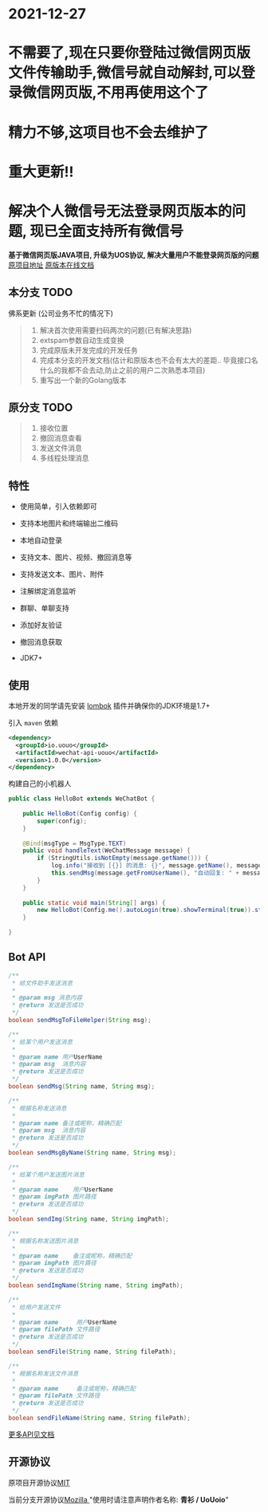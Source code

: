# 2021-12-27
# 不需要了,现在只要你登陆过微信网页版文件传输助手,微信号就自动解封,可以登录微信网页版,不用再使用这个了
# 精力不够,这项目也不会去维护了


# 重大更新!!   
#   解决个人微信号无法登录网页版本的问题, 现已全面支持所有微信号


**基于微信网页版JAVA项目, 升级为UOS协议, 解决大量用户不能登录网页版的问题**             [原项目地址](https://github.com/biezhi/wechat-api)              [原版本在线文档](https://biezhi.github.io/wechat-api/)



## 本分支 TODO

佛系更新  (公司业务不忙的情况下)

> 1. 解决首次使用需要扫码两次的问题(已有解决思路)
> 2. extspam参数自动生成变换
> 3. 完成原版未开发完成的开发任务
> 4. 完成本分支的开发文档(估计和原版本也不会有太大的差距.. 毕竟接口名什么的我都不会去动,防止之前的用户二次熟悉本项目)
> 5. 重写出一个新的Golang版本



## 原分支 TODO

> 1. 接收位置
> 2. 撤回消息查看
> 3. 发送文件消息
> 4. 多线程处理消息

## 特性

- 使用简单，引入依赖即可

- 支持本地图片和终端输出二维码

- 本地自动登录

- 支持文本、图片、视频、撤回消息等

- 支持发送文本、图片、附件

- 注解绑定消息监听

- 群聊、单聊支持

- 添加好友验证

- 撤回消息获取

- JDK7+

## 使用

本地开发的同学请先安装 [lombok](https://projectlombok.org/) 插件并确保你的JDK环境是1.7+

引入 `maven` 依赖 

```xml
<dependency>
  <groupId>io.uouo</groupId>
  <artifactId>wechat-api-uouo</artifactId>
  <version>1.0.0</version>
</dependency>
```

构建自己的小机器人

```java
public class HelloBot extends WeChatBot {
    
    public HelloBot(Config config) {
        super(config);
    }
    
    @Bind(msgType = MsgType.TEXT)
    public void handleText(WeChatMessage message) {
        if (StringUtils.isNotEmpty(message.getName())) {
            log.info("接收到 [{}] 的消息: {}", message.getName(), message.getText());
            this.sendMsg(message.getFromUserName(), "自动回复: " + message.getText());
        }
    }
    
    public static void main(String[] args) {
        new HelloBot(Config.me().autoLogin(true).showTerminal(true)).start();
    }
    
}
```

## Bot API

```java
/**
 * 给文件助手发送消息
 *
 * @param msg 消息内容
 * @return 发送是否成功
 */
boolean sendMsgToFileHelper(String msg);

/**
 * 给某个用户发送消息
 *
 * @param name 用户UserName
 * @param msg  消息内容
 * @return 发送是否成功
 */
boolean sendMsg(String name, String msg);

/**
 * 根据名称发送消息
 *
 * @param name 备注或昵称，精确匹配
 * @param msg  消息内容
 * @return 发送是否成功
 */
boolean sendMsgByName(String name, String msg);

/**
 * 给某个用户发送图片消息
 *
 * @param name    用户UserName
 * @param imgPath 图片路径
 * @return 发送是否成功
 */
boolean sendImg(String name, String imgPath);

/**
 * 根据名称发送图片消息
 *
 * @param name    备注或昵称，精确匹配
 * @param imgPath 图片路径
 * @return 发送是否成功
 */
boolean sendImgName(String name, String imgPath);

/**
 * 给用户发送文件
 *
 * @param name     用户UserName
 * @param filePath 文件路径
 * @return 发送是否成功
 */
boolean sendFile(String name, String filePath);

/**
 * 根据名称发送文件消息
 *
 * @param name     备注或昵称，精确匹配
 * @param filePath 文件路径
 * @return 发送是否成功
 */
boolean sendFileName(String name, String filePath);
```

[更多API见文档](https://biezhi.github.io/wechat-api/#/?id=api%e5%88%97%e8%a1%a8)

## 开源协议

原项目开源协议[MIT](https://github.com/biezhi/wechat-api/blob/master/LICENSE) 

当前分支开源协议[Mozilla ](https://github.com/UoUoio/WeChat-API-UoUo/blob/master/LICENSE)   "使用时请注意声明作者名称:  **青衫 / UoUoio**"
